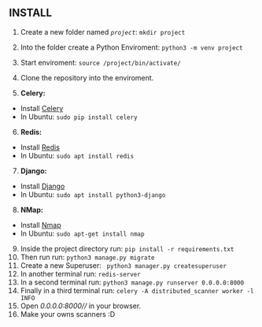 ## INSTALL

1. Create a new folder named *`project`*: ``` mkdir project ```
2. Into the folder create a Python Enviroment: ``` python3 -m venv project ```
3. Start enviroment: ```source /project/bin/activate/```
4. Clone the repository into the enviroment.

5. **Celery:**
  - Install [Celery](https://pypi.org/project/celery/)
  - In Ubuntu: 
    ```sudo pip install celery```
6. **Redis:**
  - Install [Redis](https://redis.io/docs/getting-started/installation/)
  - In Ubuntu: 
    ```sudo apt install redis```
7. **Django:**
  - Install [Django](https://docs.djangoproject.com/en/4.1/topics/install/)
  - In Ubuntu: 
    ```sudo apt install python3-django```
8. **NMap:**
  - Install [Nmap](https://phoenixnap.com/kb/how-to-install-nmap-ubuntu)
  - In Ubuntu: 
    ```sudo apt-get install nmap```
9. Inside the project directory run: 
    ```pip install -r requirements.txt```
11. Then run run: 
    ```python3 manage.py migrate``` 
13. Create a new Superuser:
    ``` python3 manager.py createsuperuser```
14. In another terminal run: 
    ```redis-server```
12. In a second terminal run: 
    ```python3 manage.py runserver 0.0.0.0:8000 ```
14. Finally in a third terminal run: 
    ```celery -A distributed_scanner worker -l INFO```
16. Open *0.0.0.0:8000/<Enter your group name>/* in your browser.
17. Make your owns scanners :D
